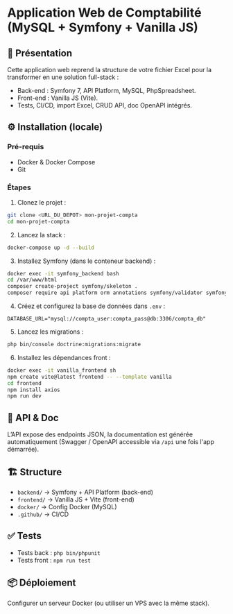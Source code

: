 
# Application Web de Comptabilité (MySQL + Symfony + Vanilla JS)

## 📝 Présentation

Cette application web reprend la structure de votre fichier Excel pour la transformer en une solution full-stack :
- Back-end : Symfony 7, API Platform, MySQL, PhpSpreadsheet.
- Front-end : Vanilla JS (Vite).
- Tests, CI/CD, import Excel, CRUD API, doc OpenAPI intégrés.

## ⚙️ Installation (locale)

### Pré-requis
- Docker & Docker Compose
- Git

### Étapes

1. Clonez le projet :
```bash
git clone <URL_DU_DEPOT> mon-projet-compta
cd mon-projet-compta
```

2. Lancez la stack :
```bash
docker-compose up -d --build
```

3. Installez Symfony (dans le conteneur backend) :
```bash
docker exec -it symfony_backend bash
cd /var/www/html
composer create-project symfony/skeleton .
composer require api platform orm annotations symfony/validator symfony/maker-bundle phpoffice/phpspreadsheet
```

4. Créez et configurez la base de données dans `.env` :
```
DATABASE_URL="mysql://compta_user:compta_pass@db:3306/compta_db"
```

5. Lancez les migrations :
```bash
php bin/console doctrine:migrations:migrate
```

6. Installez les dépendances front :
```bash
docker exec -it vanilla_frontend sh
npm create vite@latest frontend -- --template vanilla
cd frontend
npm install axios
npm run dev
```

## 🔗 API & Doc
L’API expose des endpoints JSON, la documentation est générée automatiquement (Swagger / OpenAPI accessible via `/api` une fois l'app démarrée).

## 🏗️ Structure
- `backend/` → Symfony + API Platform (back-end)
- `frontend/` → Vanilla JS + Vite (front-end)
- `docker/` → Config Docker (MySQL)
- `.github/` → CI/CD

## ✅ Tests
- Tests back : `php bin/phpunit`
- Tests front : `npm run test`

## 📦 Déploiement
Configurer un serveur Docker (ou utiliser un VPS avec la même stack).
